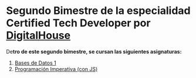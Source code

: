 # Segundo Bimestre de la especialidad **Certified Tech Developer** por [DigitalHouse](https://www.digitalhouse.com/productos/programacion/certified-tech-developer)

De**tro de este segundo bimestre, se cursan las siguientes asignaturas:**

1. [Bases de Datos 1](./Bases_de_Datos_1/)
2. [Programación Imperativa (con JS)](./Programacion_Imperativa/)